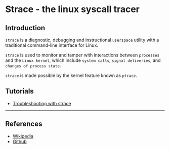# Strace - the linux syscall tracer

## Introduction

`strace` is a diagnostic, debugging and instructional `userspace` utility with a traditional command-line interface for Linux. 

`strace`  is used to monitor and tamper with interactions between `processes` and the `Linux kernel`, which include `system calls`, `signal deliveries`, and `changes of process state`. 

`strace` is made possible by the kernel feature known as `ptrace`.

## Tutorials

* [Troubleshooting with strace](https://www.tecmint.com/strace-commands-for-troubleshooting-and-debugging-linux/)

---

## References

* [Wikipedia](https://en.wikipedia.org/wiki/Strace)
* [Github](https://github.com/strace/strace)





